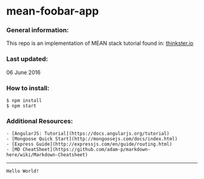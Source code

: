 # mean-foobar-app  

### General information:
This repo is an implementation of MEAN stack tutorial found in: [thinkster.io](https://thinkster.io/mean-stack-tutorial)

### Last updated:  
06 June 2016

### How to install: 
```
$ npm install
$ npm start
```

### Additional Resources:
```
- [AngularJS: Tutorial](https://docs.angularjs.org/tutorial)
- [Mongoose Quick Start](http://mongoosejs.com/docs/index.html)
- [Express Guide](http://expressjs.com/en/guide/routing.html)
- [MD CheatSheet](https://github.com/adam-p/markdown-here/wiki/Markdown-Cheatsheet)
```

---
``` Hello World! ```

